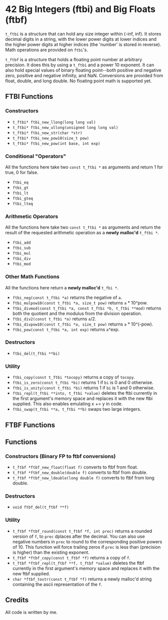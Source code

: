 # 42 Big Integers (ftbi) and Big Floats (ftbf)

`t_ftbi` is a structure that can hold any size integer within (-inf, inf). It stores decimal digits in a string, with the lower power digits at lower indices and the higher power digits at higher indices (the 'number' is stored in reverse). Math operations are provided on `ftbi`'s.  

`t_ftbf` is a structure that holds a floating point number at arbitrary precision. It does this by using a `t_ftbi` and a power 10 exponent. It can also hold special values of binary floating point--both positive and negative zero, positive and negative infinity, and NaN. Conversions are provided from float, double, and long double. No floating point math is supported yet.  

## FTBI Functions

### Constructors

- `t_ftbi* ftbi_new_llong(long long val)`
- `t_ftbi* ftbi_new_ullong(unsigned long long val)`
- `t_ftbi* ftbi_new_str(char *str)`
- `t_ftbi* ftbi_new_pow10(size_t pow)`
- `t_ftbi* ftbi_new_pow(int base, int exp)`

### Conditional "Operators"

All the functions here take two `const t_ftbi *` as arguments and return 1 for true, 0 for false.  

- `ftbi_eq`
- `ftbi_gt`
- `ftbi_lt`
- `ftbi_gteq`
- `ftbi_lteq`

### Arithmetic Operators

All the functions here take two `const t_ftbi *` as arguments and return the result of the requested arithmetic operation as a **newly malloc'd** `t_ftbi *`.  

- `ftbi_add`
- `ftbi_sub`
- `ftbi_mul`
- `ftbi_div`
- `ftbi_mod`

### Other Math Functions

All the functions here return a **newly malloc'd** `t_fbi *`.

- `ftbi_neg(const t_ftbi *a)` returns the negative of `a`.
- `ftbi_mulpow10(const t_ftbi *a, size_t pow)` returns `a` * 10^pow.
- `ftbi_divmod(const t_ftbi *a, const t_ftbi *b, t_ftbi **mod)` returns both the quotient and the modulus from the division operation.
- `ftbi_div2(const t_ftbi *a)` returns `a`/2.
- `ftbi_divpow10(const t_ftbi *a, size_t pow)` returns `a` * 10^(-pow).
- `ftbi_pow(const t_ftbi *a, int exp)` returns `a`^exp.

### Destructors

- `ftbi_del(t_ftbi **bi)`

### Utility

- `ftbi_copy(const t_ftbi *tocopy)` returns a copy of `tocopy`.
- `ftbi_is_zero(const t_ftbi *bi)` returns 1 if `bi` is 0 and 0 otherwise.
- `ftbi_is_unity(const t_ftbi *bi)` returns 1 if `bi` is 1 and 0 otherwise.
- `ftbi_repl(t_ftbi **into, t_ftbi *value)` deletes the ftbi currently in the first argument's memory space and replaces it with the new ftbi supplied. This also enables emulating x += y in code.   
- `ftbi_swap(t_ftbi **a, t_ftbi **b)` swaps two large integers.  

## FTBF Functions

## Functions
### Constructors (Binary FP to ftbf conversions)

- `t_ftbf *ftbf_new_float(float f)` converts to ftbf from float.
- `t_ftbf *ftbf_new_double(double f)` converts to ftbf from double.
- `t_ftbf *ftbf_new_ldouble(long double f)` converts to ftbf from long double.

### Destructors

- `void ftbf_del(t_ftbf **f)`

### Utility

- `t_ftbf *ftbf_round(const t_ftbf *f, int prec)` returns a rounded version of `f`, to `prec` dplaces after the decimal. You can also use negative numbers in `prec` to round to the corresponding positive powers of 10. This function will force trailing zeros if `prec` is less than (precision is higher) than the existing exponent.  
- `t_ftbf *ftbf_copy(const t_ftbf *f)` returns a copy of `f`.  
- `t_ftbf *ftbf_repl(t_ftbf **f, t_ftbf *value)` deletes the ftbf currently in the first argument's memory space and replaces it with the new ftbf supplied.  
- `char *ftbf_tostr(const t_ftbf *f)` returns a newly malloc'd string containing the ascii representation of the `f`.  

## Credits

All code is written by me.
